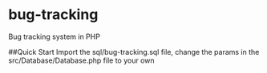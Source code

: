 # bug-tracking
Bug tracking system in PHP

##Quick Start
Import the sql/bug-tracking.sql file, change the params in the src/Database/Database.php file to your own

